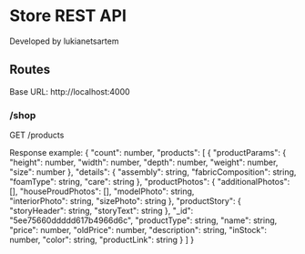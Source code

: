 # Store REST API

Developed by lukianetsartem

## Routes

Base URL: http://localhost:4000

### /shop

GET /products

Response example: {
  "count": number,
  "products": [
    {
      "productParams": {
        "height": number,
        "width": number,
        "depth": number,
        "weight": number,
        "size": number
      },
      "details": {
        "assembly": string,
        "fabricComposition": string,
        "foamType": string,
        "care": string
      },
      "productPhotos": {
        "additionalPhotos": [],
        "houseProudPhotos": [],
        "modelPhoto": string,        
        "interiorPhoto": string,
        "sizePhoto": string
      },
      "productStory": {
        "storyHeader": string,
        "storyText": string
      },
      "_id": "5ee75660ddddd617b4966d6c",
      "productType": string,
      "name": string,
      "price": number,
      "oldPrice": number,
      "description": string,
      "inStock": number,
      "color": string,
      "productLink": string
    }
  ]
}